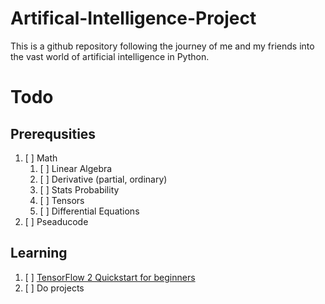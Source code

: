 # Artifical-Intelligence-Project
This is a github repository following the journey of me and my friends into the vast world of artificial intelligence in Python.

# Todo

## Prerequsities

1. [ ] Math
    1. [ ] Linear Algebra
    2. [ ] Derivative (partial, ordinary)
    3. [ ] Stats Probability
    4. [ ] Tensors
    5. [ ] Differential Equations
2. [ ] Pseaducode

## Learning

1. [ ] [TensorFlow 2 Quickstart for beginners](https://www.tensorflow.org/tutorials/quickstart/beginner)
2. [ ] Do projects
